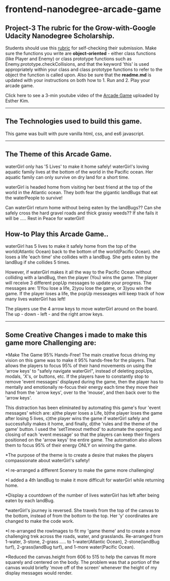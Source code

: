 frontend-nanodegree-arcade-game
===============================

Project-3 The rubric for the Grow-with-Google Udacity Nanodegree Scholarship.
-----------------------------------------------------------------------------
Students should use this [rubric](https://review.udacity.com/#!/projects/2696458597/rubric) for self-checking their submission. Make sure the functions you write are **object-oriented** - either class functions (like Player and Enemy) or class prototype functions such as Enemy.prototype.checkCollisions, and that the keyword 'this' is used appropriately within your class and class prototype functions to refer to the object the function is called upon. Also be sure that the **readme.md** is updated with your instructions on both how to 1. Run and 2. Play your arcade game. 

Click here to see a 3-min youtube video of the [Arcade Game](https://www.youtube.com/watch?v=dIu40myH9CY) uploaded by Esther Kim.
- - - - - - - - - -
The Technologies used to build this game.
-----------------------------------------------
This game was built with pure vanilla html, css, and es6 javascript.
- - - - - - - - - -
The Theme of this Arcade Game.
-------------------------------------------
waterGirl only has '5 Lives' to make it home safely! waterGirl's loving aquatic family lives at the bottom of the world in the Pacific ocean. Her aquatic family can only survive on dry land for a short time. 

waterGirl is headed home from visiting her best friend at the top of the world in the Atlantic ocean. They both fear the gigantic landBugs that eat the waterPeople to survive! 

Can waterGirl return home without being eaten by the landBugs?? Can she safely cross the hard gravel roads and thick grassy weeds?? If she fails it will be ..... Rest in Peace for waterGirl!

How-to Play this Arcade Game..
----------------------------------------------------
waterGirl has 5 lives to make it safely home from the top of the world(Atlantic Ocean) back to the bottom of the world(Pacific Ocean). she loses a life 'each time' she collides with a landBug. She gets eaten by the landBug if she collides 5 times. 

However, if waterGirl makes it all the way to the Pacific Ocean without colliding with a landBug, then the player (You) wins the game. The player will receive 3 different popUp messages to update your progress. The messages are: 1)You lose a life, 2)you lose the game, or 3)you win the game. If the player loses a life, the popUp messeages will keep track of how many lives waterGirl has left!

The players use the 4 arrow keys to move waterGirl around on the board. The up - down - left - and the right arrow keys. 
- - - - - - - - - -
Some Creative Changes i made to make this game more Challenging are:
-------------------------------------------------------------------
*Make The Game 95% Hands-Free!
The main creative focus driving my vision on this game was to make it 95% hands-free for the players. That allows the players to focus 95% of their hand movements on using the 'arrow keys' to "safely navigate waterGirl", instead of deleting popUps, modals, 'X's, or buttons, etc. If the players have to constantly stop to remove 'event messages' displayed during the game, then the player has to mentally and emotionally re-focus their energy each time they move their hand from the 'arrow keys', over to the 'mouse', and then back over to the 'arrow keys'. 

This distraction has been eliminated by automating this game's four 'event messages' which are: a)the player loses a Life, b)the player loses the game after losing 5 lives, c)the player wins the game if waterGirl safely and successfully makes it home, and finally, d)the 'rules and the theme of the game' button. I used the 'setTimeout method' to automate the opening and closing of each 'event message' so that the players can keep their fingers positioned on the 'arrow keys' tne entire game. The automation also allows them to focus 95% of their energy ONLY on winning the game. 

*The purpose of the theme is to create a desire that makes the players compassionate about waterGirl's safety!
    
*I re-arranged a different Scenery to make the game more challenging! 

*I added a 4th landBug to make it more difficult for waterGirl while returning home.

*Display a countdown of the number of lives waterGirl has left after being eaten by each landBug.

*waterGirl's journey is reversed. She travels from the top of the canvas to the bottom, instead of from the bottom to the top. Her 'y' coordinates are changed to make the code work.

*I re-arranged the rowImages to fit my 'game theme' and to create a more challenging trek across the roads, water, and grasslands. Re-arranged from 1-water, 3-stone, 2-grass ..... to 1-water(Atlantic Ocean), 2-stone(landBug turf), 2-grass(landBug turf), and 1-more water(Pacific Ocean).

*Reduced the canvas.height from 606 to 515 to help the canvas fit more squarely and centered on the body. The problem was that a portion of the canvas would briefly 'move off of the screen' whenever the height of my display messages would render.

